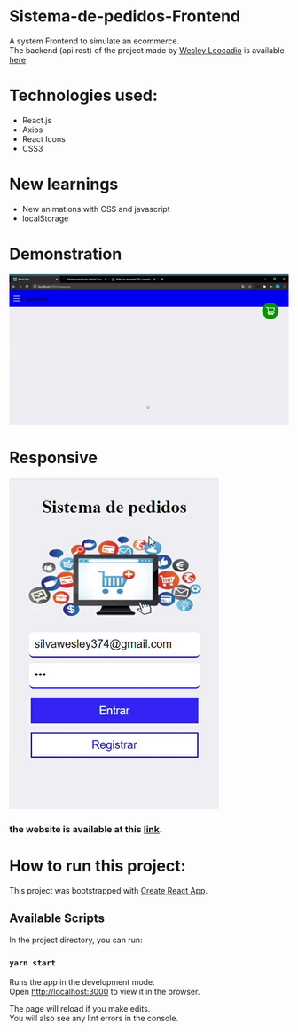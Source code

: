 
# Sistema-de-pedidos-Frontend 
A system Frontend to simulate an ecommerce. <br />
The backend (api rest) of the project made by [Wesley Leocadio](https://github.com/WesleyLeocadio) is available [here](https://github.com/WesleyLeocadio/Sistema-de-Pedidos-Backend)

# Technologies used:
- React.js
- Axios
- React Icons
- CSS3

# New learnings
- New animations with CSS and javascript
- localStorage

# Demonstration

![git to demonstration](https://github.com/DanielSoaresRocha/Sistema-de-Pedidos-Frontend/blob/master/screenshots/gif-demonstration.gif)

# Responsive
![git to demonstration](https://github.com/DanielSoaresRocha/Sistema-de-Pedidos-Frontend/blob/master/screenshots/gif-mobile.gif)

### the website is available at this [link](https://sistema-de-pedidos.now.sh/).

# How to run this project:

This project was bootstrapped with [Create React App](https://github.com/facebook/create-react-app).

## Available Scripts

In the project directory, you can run:

### `yarn start`


Runs the app in the development mode.<br />
Open [http://localhost:3000](http://localhost:3000) to view it in the browser.

The page will reload if you make edits.<br />
You will also see any lint errors in the console.
